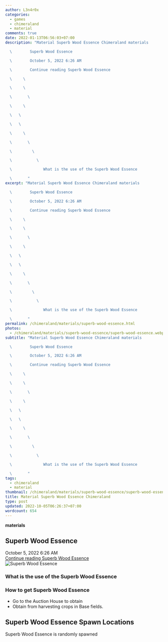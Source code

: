 ```yaml
---
author: L3n4r0x
categories:
  - games
  - chimeraland
  - material
comments: true
date: 2022-01-13T06:56:03+07:00
description: "Material Superb Wood Essence Chimeraland materials

  \        Superb Wood Essence

  \        October 5, 2022 6:26 AM

  \        Continue reading Superb Wood Essence

  \     \ 

  \     \ 

  \       \ 

  \     \ 

  \   \ 

  \   \ 

  \     \ 

  \       \ 

  \         \ 

  \           \ 

  \              What is the use of the Superb Wood Essence

  \       "
excerpt: "Material Superb Wood Essence Chimeraland materials

  \        Superb Wood Essence

  \        October 5, 2022 6:26 AM

  \        Continue reading Superb Wood Essence

  \     \ 

  \     \ 

  \       \ 

  \     \ 

  \   \ 

  \   \ 

  \     \ 

  \       \ 

  \         \ 

  \           \ 

  \              What is the use of the Superb Wood Essence

  \       "
permalink: /chimeraland/materials/superb-wood-essence.html
photos:
  - /chimeraland/materials/superb-wood-essence/superb-wood-essence.webp
subtitle: "Material Superb Wood Essence Chimeraland materials

  \        Superb Wood Essence

  \        October 5, 2022 6:26 AM

  \        Continue reading Superb Wood Essence

  \     \ 

  \     \ 

  \       \ 

  \     \ 

  \   \ 

  \   \ 

  \     \ 

  \       \ 

  \         \ 

  \           \ 

  \              What is the use of the Superb Wood Essence

  \       "
tags:
  - chimeraland
  - material
thumbnail: /chimeraland/materials/superb-wood-essence/superb-wood-essence.webp
title: Material Superb Wood Essence Chimeraland
type: post
updated: 2022-10-05T06:26:37+07:00
wordcount: 654
---
```


<link
  rel="stylesheet"
  href="https://rawcdn.githack.com/dimaslanjaka/Web-Manajemen/870a349/css/bootstrap-5-3-0-alpha3-wrapper.css"
/>
<section id="bootstrap-wrapper">
  <div data-bs-theme="dark">
    <div
      class="row g-0 border rounded overflow-hidden flex-md-row mb-4 shadow-sm position-relative bg-dark text-light"
    >
      <div class="col p-4 d-flex flex-column position-static">
        <strong class="d-inline-block mb-2 text-success">materials</strong>
        <h2 class="mb-0">Superb Wood Essence</h2>
        <div class="mb-1 text-muted">October 5, 2022 6:26 AM</div>
        <a
          href="/chimeraland/materials/superb-wood-essence.html"
          class="stretched-link d-none text-primary"
          >Continue reading Superb Wood Essence</a
        >
      </div>
      <div class="col-auto d-none d-md-block d-lg-block">
        <img
          src="https://www.webmanajemen.com/chimeraland/materials/superb-wood-essence/superb-wood-essence.webp"
          alt="Superb Wood Essence"
        />
      </div>
    </div>
    <div class="row">
      <div class="col-lg-6 col-12 mb-2">
        <div class="card">
          <div class="card-body">
            <h3 class="card-title">
              What is the use of the Superb Wood Essence
            </h3>
            <div class="card-text"><ul></ul></div>
          </div>
        </div>
      </div>
      <div class="col-lg-6 col-12 mb-2">
        <div class="card">
          <div class="card-body">
            <h3 class="card-title">How to get Superb Wood Essence</h3>
            <div class="card-text">
              <ul>
                <li>Go to the Auction House to obtain</li>
                <li>Obtain from harvesting crops in Base fields.</li>
              </ul>
            </div>
          </div>
        </div>
      </div>
      <div class="col-12 mb-2">
        <h2>Superb Wood Essence Spawn Locations</h2>
        <p>Superb Wood Essence is randomly spawned</p>
      </div>
    </div>
  </div>
</section>